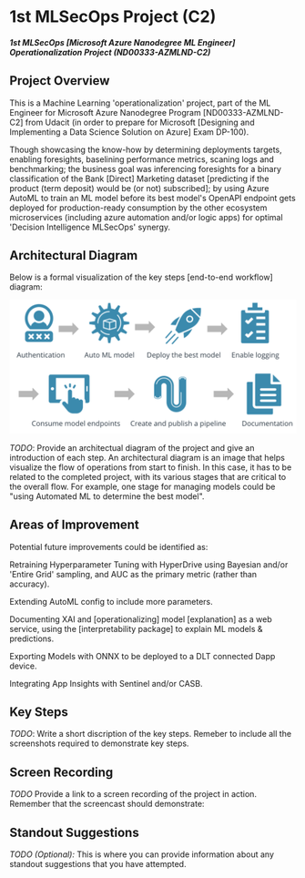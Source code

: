 
# 1st MLSecOps Project (C2)

##### 1st MLSecOps [Microsoft Azure Nanodegree ML Engineer] Operationalization Project (ND00333-AZMLND-C2)


## Project Overview

This is a Machine Learning 'operationalization' project, part of the ML Engineer for Microsoft Azure Nanodegree Program [ND00333-AZMLND-C2] from Udacit (in order to prepare for Microsoft [Designing and Implementing a Data Science Solution on Azure] Exam DP-100).

Though showcasing the know-how by determining deployments targets, enabling foresights, baselining performance metrics, scaning logs and benchmarking; the business goal was inferencing foresights for a binary classification of the Bank [Direct] Marketing dataset [predicting if the product (term deposit) would be (or not) subscribed]; by using Azure AutoML to train an ML model before its best model's OpenAPI endpoint gets deployed for production-ready consumption by the other ecosystem microservices (including azure automation and/or logic apps) for optimal 'Decision Intelligence MLSecOps' synergy.


## Architectural Diagram

Below is a formal visualization of the key steps [end-to-end workflow] diagram:

![Project-key-steps](images/Project-key-steps.png?raw=true)

*TODO*: Provide an architectual diagram of the project and give an introduction of each step. An architectural diagram is an image that helps visualize the flow of operations from start to finish. In this case, it has to be related to the completed project, with its various stages that are critical to the overall flow. For example, one stage for managing models could be "using Automated ML to determine the best model". 

## Areas of Improvement

Potential future improvements could be identified as:

Retraining Hyperparameter Tuning with HyperDrive using Bayesian and/or 'Entire Grid' sampling, and AUC as the primary metric (rather than accuracy).

Extending AutoML config to include more parameters.

Documenting XAI and [operationalizing] model [explanation] as a web service, using the [interpretability package] to explain ML models & predictions.

Exporting Models with ONNX to be deployed to a DLT connected Dapp device.

Integrating App Insights with Sentinel and/or CASB.


## Key Steps
*TODO*: Write a short discription of the key steps. Remeber to include all the screenshots required to demonstrate key steps. 


## Screen Recording
*TODO* Provide a link to a screen recording of the project in action. Remember that the screencast should demonstrate:


## Standout Suggestions
*TODO (Optional):* This is where you can provide information about any standout suggestions that you have attempted.
